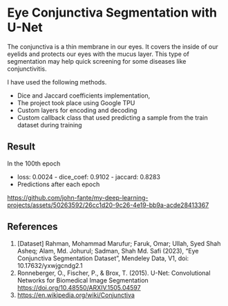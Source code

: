 # Eye Conjunctiva Segmentation with U-Net

The conjunctiva is a thin membrane in our eyes. It covers the inside of our eyelids and protects our eyes with the mucus layer. This type of segmentation may help quick screening for some diseases like conjunctivitis.

I have used the following methods.

* Dice and Jaccard coefficients implementation,
* The project took place using Google TPU
* Custom layers for encoding and decoding
* Custom callback class  that used predicting a sample from the train dataset during training


## Result
In the 100th epoch
* loss: 0.0024 - dice_coef: 0.9102 - jaccard: 0.8283
* Predictions after each epoch <br>




https://github.com/john-fante/my-deep-learning-projects/assets/50263592/26cc1d20-9c26-4e19-bb9a-acde28413367





## References
1. [Dataset] Rahman, Mohammad Marufur; Faruk, Omar; Ullah, Syed Shah Asheq; Alam, Md. Johurul; Sadman, Shah Md. Safi (2023), “Eye Conjunctiva Segmentation Dataset”, Mendeley Data, V1, doi: 10.17632/yxwjgcndg2.1
2. Ronneberger, O., Fischer, P., & Brox, T. (2015). U-Net: Convolutional Networks for Biomedical Image Segmentation https://doi.org/10.48550/ARXIV.1505.04597
3. https://en.wikipedia.org/wiki/Conjunctiva
